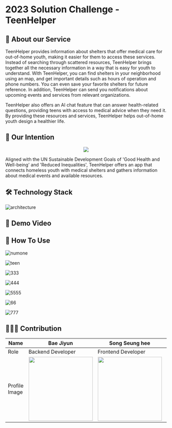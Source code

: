 # 2023 Solution Challenge - TeenHelper

## 🌱 About our Service
TeenHelper provides information about shelters that offer medical care for out-of-home youth, making it easier for them to access these services. Instead of searching through scattered resources, TeenHelper brings together all the necessary information in a way that is easy for youth to understand. With TeenHelper, you can find shelters in your neighborhood using an map, and get important details such as hours of operation and phone numbers. You can even save your favorite shelters for future reference. In addition, TeenHelper can send you notifications about upcoming events and services from relevant organizations.

TeenHelper also offers an AI chat feature that can answer health-related questions, providing teens with access to medical advice when they need it. By providing these resources and services, TeenHelper helps out-of-home youth design a healthier life.


## 🌱 Our Intention
<p align = "center"><img src = "https://user-images.githubusercontent.com/80136506/228564927-01e5b7a4-ebc4-4811-99df-4f3b901d821a.png"></p>



Aligned with the UN Sustainable Development Goals of 'Good Health and Well-being' and 'Reduced Inequalities', TeenHelper offers an app that connects homeless youth with medical shelters and gathers information about medical events and available resources.



## 🛠 Technology Stack
![architecture](https://user-images.githubusercontent.com/80136506/228523239-7ec8d95e-137d-4fed-8d70-a01f6f038c85.png)


## 🎥 Demo Video


## 📱  How To Use
![numone](https://user-images.githubusercontent.com/80136506/228531156-80cbcd15-d19d-48c5-9aeb-79cfbea22842.gif)

![teen](https://user-images.githubusercontent.com/80136506/228558234-4a8144da-26d2-477b-9414-05e02723a5e2.gif)

![333](https://user-images.githubusercontent.com/80136506/228559621-cf3d4eb8-10a4-4093-9b61-30f051ec81f6.gif)

![444](https://user-images.githubusercontent.com/80136506/228560262-4a20d013-e660-4585-adbd-15338ea3d455.gif)

![5555](https://user-images.githubusercontent.com/80136506/228561068-c39ff5a8-c750-43b4-b891-56655bc99650.gif)

![66](https://user-images.githubusercontent.com/80136506/228561390-96a62b80-def6-4c43-98d8-b67e8efdf367.gif)

![777](https://user-images.githubusercontent.com/80136506/228561637-dcaac3b9-d8ac-4e48-880b-f97ae5dfa793.gif)


## 👩🏻‍💻 Contribution
| Name | Bae Jiyun | Song Seung hee | title4 | Kang Yein |
| --- | --- | --- |--- | --- |
| Role | Backend Developer | Frontend Developer | 4 | Frontend Developer |
| Profile Image | <img src="https://user-images.githubusercontent.com/69308068/228570260-f8da23de-465c-4552-b763-fb470c8c1a37.jpg" width="200"/> | <img src="https://user-images.githubusercontent.com/69308068/228570000-77845e2f-85a9-4659-b7ab-e3358a8c088b.jpg" width="200"/> | 4 | <img src="https://user-images.githubusercontent.com/69308068/228531463-de606e01-d506-4447-8520-cbf3e8128927.jpg" width="200"/> |
